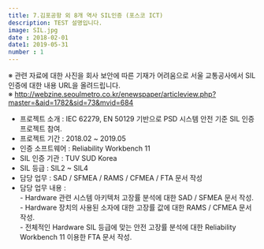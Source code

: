 ```yaml
---
title: 7.김포공항 외 8개 역사 SIL인증 (포스코 ICT)
description: TEST 설명입니다.
image: SIL.jpg
date : 2018-02-01
date1: 2019-05-31
number : 1
---
```


※ 관련 자료에 대한 사진을 회사 보안에 따른 기재가 어려움으로 서울 교통공사에서 SIL인증에 대한 내용 URL을 올려드립니다.<br>
※ http://webzine.seoulmetro.co.kr/enewspaper/articleview.php?master=&aid=1782&sid=73&mvid=684<br>

- 프로젝트 소개 			: IEC 62279, EN 50129 기반으로 PSD 시스템 안전 기준 SIL 인증 프로젝트 참여.
- 프로젝트 기간 			: 2018.02 ~ 2019.05
- 인증 소프트웨어			: Reliability Workbench 11
- SIL 인증 기관 			: TUV SUD Korea
- SIL 등급 				: SIL2 ~ SIL4
- 담당 업무 				: SAD / SFMEA / RAMS / CFMEA / FTA 문서 작성
- 담당 업무 내용 			: <br>
						 - Hardware 관련 시스템 아키텍처 고장률 분석에 대한 SAD / SFMEA 문서 작성.<br>
						 - Hardware 장치의 사용된 소자에 대한 고장률 값에 대한 RAMS / CFMEA 문서 작성.<br>
						 - 전체적인 Hardware SIL 등급에 맞는 안전 고장률 분석에 대한 Reliability Workbench 11 이용한 FTA 문서 작성.<br>
